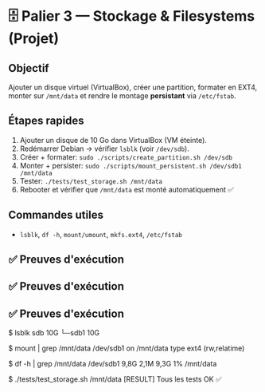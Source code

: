 # 🗄️ Palier 3 — Stockage & Filesystems (Projet)

## Objectif
Ajouter un disque virtuel (VirtualBox), créer une partition, formater en EXT4, monter sur `/mnt/data` et rendre le montage **persistant** via `/etc/fstab`.

## Étapes rapides
1. Ajouter un disque de 10 Go dans VirtualBox (VM éteinte).
2. Redémarrer Debian → vérifier `lsblk` (voir `/dev/sdb`).
3. Créer + formater: `sudo ./scripts/create_partition.sh /dev/sdb`
4. Monter + persister: `sudo ./scripts/mount_persistent.sh /dev/sdb1 /mnt/data`
5. Tester: `./tests/test_storage.sh /mnt/data`
6. Rebooter et vérifier que `/mnt/data` est monté automatiquement ✅

## Commandes utiles
- `lsblk`, `df -h`, `mount/umount`, `mkfs.ext4`, `/etc/fstab`

## ✅ Preuves d'exécution


## ✅ Preuves d'exécution



## ✅ Preuves d'exécution


$ lsblk
sdb 10G
└─sdb1 10G

$ mount | grep /mnt/data
/dev/sdb1 on /mnt/data type ext4 (rw,relatime)

$ df -h | grep /mnt/data
/dev/sdb1 9,8G 2,1M 9,3G 1% /mnt/data

$ ./tests/test_storage.sh /mnt/data
[RESULT] Tous les tests OK ✅

